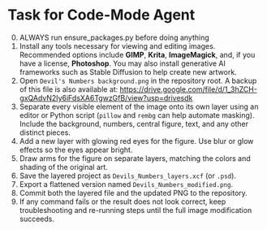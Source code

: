 # Task for Code-Mode Agent
0. ALWAYS run ensure_packages.py before doing anything
1. Install any tools necessary for viewing and editing images. Recommended options include **GIMP**, **Krita**, **ImageMagick**, and, if you have a license, **Photoshop**. You may also install generative AI frameworks such as Stable Diffusion to help create new artwork.
2. Open `Devil's Numbers background.png` in the repository root. A backup of this file is also available at:
   https://drive.google.com/file/d/1_3hZCH-gxQAdvN2Iy6iFdsXA6TgwzGfB/view?usp=drivesdk
3. Separate every visible element of the image onto its own layer using an editor or Python script (`pillow` and `rembg` can help automate masking). Include the background, numbers, central figure, text, and any other distinct pieces.
4. Add a new layer with glowing red eyes for the figure. Use blur or glow effects so the eyes appear bright.
5. Draw arms for the figure on separate layers, matching the colors and shading of the original art.
6. Save the layered project as `Devils_Numbers_layers.xcf` (or `.psd`).
7. Export a flattened version named `Devils_Numbers_modified.png`.
8. Commit both the layered file and the updated PNG to the repository.
9. If any command fails or the result does not look correct, keep troubleshooting and re-running steps until the full image modification succeeds.
